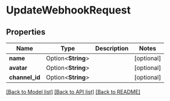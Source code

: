 # UpdateWebhookRequest

## Properties

Name | Type | Description | Notes
------------ | ------------- | ------------- | -------------
**name** | Option<**String**> |  | [optional]
**avatar** | Option<**String**> |  | [optional]
**channel_id** | Option<**String**> |  | [optional]

[[Back to Model list]](../README.md#documentation-for-models) [[Back to API list]](../README.md#documentation-for-api-endpoints) [[Back to README]](../README.md)


